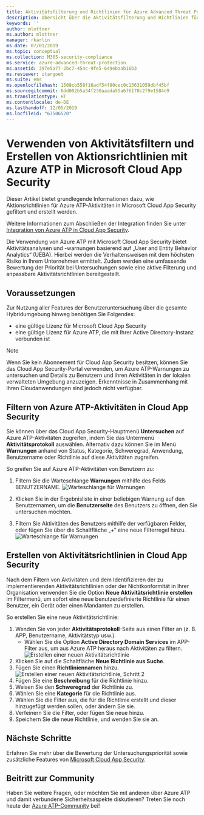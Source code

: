 ```yaml
---
title: Aktivitätsfilterung und Richtlinien für Azure Advanced Threat Protection in Microsoft Cloud App Security | Microsoft-Dokumentation
description: Übersicht über die Aktivitätsfilterung und Richtlinien für Azure Advanced Threat Protection in Microsoft Cloud App Security.
keywords: ''
author: mlottner
ms.author: mlottner
manager: rkarlin
ms.date: 07/01/2019
ms.topic: conceptual
ms.collection: M365-security-compliance
ms.service: azure-advanced-threat-protection
ms.assetid: 397e5a77-2bc7-454c-9fe5-649ebaab16b3
ms.reviewer: itargoet
ms.suite: ems
ms.openlocfilehash: 1508cb558f16adf54f80cec0c13631059dbf45bf
ms.sourcegitcommit: 6dd002b5a34f230aaada55a6f6178c2f9e1584d9
ms.translationtype: HT
ms.contentlocale: de-DE
ms.lasthandoff: 12/05/2019
ms.locfileid: "67506520"
---
```

# <a name="use-activity-filters-and-create-action-policies-with-azure-atp-in-microsoft-cloud-app-security"></a>Verwenden von Aktivitätsfiltern und Erstellen von Aktionsrichtlinien mit Azure ATP in Microsoft Cloud App Security 

Dieser Artikel bietet grundlegende Informationen dazu, wie Aktionsrichtlinien für Azure ATP-Aktivitäten in Microsoft Cloud App Security gefiltert und erstellt werden. 

Weitere Informationen zum Abschließen der Integration finden Sie unter [Integration von Azure ATP in Cloud App Security](https://docs.microsoft.com/cloud-app-security/aatp-integration/enable-azure-advanced-threat-protection).  

Die Verwendung von Azure ATP mit Microsoft Cloud App Security bietet Aktivitätsanalysen und -warnungen basierend auf „User and Entity Behavior Analytics“ (UEBA). Hierbei werden die Verhaltensweisen mit dem höchsten Risiko in Ihrem Unternehmen ermittelt. Zudem werden eine umfassende Bewertung der Priorität bei Untersuchungen sowie eine aktive Filterung und anpassbare Aktivitätsrichtlinien bereitgestellt. 

## <a name="prerequisites"></a>Voraussetzungen

Zur Nutzung aller Features der Benutzeruntersuchung über die gesamte Hybridumgebung hinweg benötigen Sie Folgendes:
- eine gültige Lizenz für Microsoft Cloud App Security
- eine gültige Lizenz für Azure ATP, die mit Ihrer Active Directory-Instanz verbunden ist

>[!NOTE]
>Wenn Sie kein Abonnement für Cloud App Security besitzen, können Sie das Cloud App Security-Portal verwenden, um Azure ATP-Warnungen zu untersuchen und Details zu Benutzern und ihren Aktivitäten in der lokalen verwalteten Umgebung anzuzeigen. Erkenntnisse in Zusammenhang mit Ihren Cloudanwendungen sind jedoch nicht verfügbar.

## <a name="filter-azure-atp-activities-in-cloud-app-security"></a>Filtern von Azure ATP-Aktivitäten in Cloud App Security  
 
Sie können über das Cloud App Security-Hauptmenü **Untersuchen** auf Azure ATP-Aktivitäten zugreifen, indem Sie das Untermenü **Aktivitätsprotokoll** auswählen. Alternativ dazu können Sie im Menü **Warnungen** anhand von Status, Kategorie, Schweregrad, Anwendung, Benutzername oder Richtlinie auf diese Aktivitäten zugreifen.  

So greifen Sie auf Azure ATP-Aktivitäten von Benutzern zu:

1. Filtern Sie die Warteschlange **Warnungen** mithilfe des Felds BENUTZERNAME. 
    ![Warteschlange für Warnungen](media/atp-mcas-alerts-queue.png)
1. Klicken Sie in der Ergebnisliste in einer beliebigen Warnung auf den Benutzernamen, um die **Benutzerseite** des Benutzers zu öffnen, den Sie untersuchen möchten. 
    
1. Filtern Sie Aktivitäten des Benutzers mithilfe der verfügbaren Felder, oder fügen Sie über die Schaltfläche „+“ eine neue Filterregel hinzu.
    ![Warteschlange für Warnungen](media/atp-mcas-activity-filter.png)

## <a name="create-activity-policies-in-cloud-app-security"></a>Erstellen von Aktivitätsrichtlinien in Cloud App Security

Nach dem Filtern von Aktivitäten und dem Identifizieren der zu implementierenden Aktivitätsrichtlinien oder der Nichtkonformität in Ihrer Organisation verwenden Sie die Option **Neue Aktivitätsrichtlinie erstellen** im Filtermenü, um sofort eine neue benutzerdefinierte Richtlinie für einen Benutzer, ein Gerät oder einen Mandanten zu erstellen. 

So erstellen Sie eine neue Aktivitätsrichtlinie:

1. Wenden Sie von jeder **Aktivitätsprotokoll**-Seite aus einen Filter an (z. B. APP, Benutzername, Aktivitätstyp usw.). 
    - Wählen Sie die Option **Active Directory Domain Services** im APP-Filter aus, um aus Azure ATP heraus nach Aktivitäten zu filtern. 
    ![Erstellen einer neuen Aktivitätsrichtlinie](media/atp-mcas-create-new-policy.png)
1. Klicken Sie auf die Schaltfläche **Neue Richtlinie aus Suche**.    
1. Fügen Sie einen **Richtliniennamen** hinzu. 
    ![Erstellen einer neuen Aktivitätsrichtlinie, Schritt 2](media/atp-mcas-create-policy.png)
1. Fügen Sie eine **Beschreibung** für die Richtlinie hinzu.  
1. Weisen Sie den **Schweregrad** der Richtlinie zu.
1. Wählen Sie eine **Kategorie** für die Richtlinie aus.
1. Wählen Sie die Filter aus, die für die Richtlinie erstellt und dieser hinzugefügt werden sollen, oder ändern Sie sie.
1. Verfeinern Sie die Filter, oder fügen Sie neue hinzu. 
1. Speichern Sie die neue Richtlinie, und wenden Sie sie an.  


## <a name="next-steps"></a>Nächste Schritte

Erfahren Sie mehr über die Bewertung der Untersuchungspriorität sowie zusätzliche Features von [Microsoft Cloud App Security](https://docs.microsoft.com/cloud-app-security/).
  
## <a name="join-the-community"></a>Beitritt zur Community

Haben Sie weitere Fragen, oder möchten Sie mit anderen über Azure ATP und damit verbundene Sicherheitsaspekte diskutieren? Treten Sie noch heute der [Azure ATP-Community](https://techcommunity.microsoft.com/t5/Azure-Advanced-Threat-Protection/bd-p/AzureAdvancedThreatProtection) bei!




